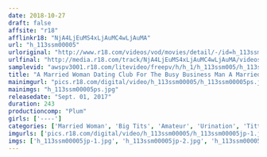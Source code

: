 ```yaml
---
date: 2018-10-27
draft: false
affsite: "r18"
afflinkr18: "NjA4LjEuMS4xLjAuMC4wLjAuMA"
url: "h_113ssm00005"
urloriginal: "http://www.r18.com/videos/vod/movies/detail/-/id=h_113ssm00005"
urlfinal: "http://media.r18.com/track/NjA4LjEuMS4xLjAuMC4wLjAuMA/videos/vod/movies/detail/-/id=h_113ssm00005"
samplevid: "awspv3001.r18.com/litevideo/freepv/h/h_1/h_113ssm005/h_113ssm005_dmb_w.mp4"
title: "A Married Woman Dating Club For The Busy Business Man A Married Woman Club Wife Circle Vol.3 Housewives Who Moan And Groan In Pleasure In Front Of Others"
mainimgurl: "pics.r18.com/digital/video/h_113ssm00005/h_113ssm00005ps.jpg"
mainimgs: "h_113ssm00005ps.jpg"
releasedate: "Sept. 01, 2017"
duration: 243
productioncomp: "Plum"
girls: ['----']
categories: ['Married Woman', 'Big Tits', 'Amateur', 'Urination', 'Titty Fuck', 'Over 4 Hours']
imgurls: ['pics.r18.com/digital/video/h_113ssm00005/h_113ssm00005jp-1.jpg', 'pics.r18.com/digital/video/h_113ssm00005/h_113ssm00005jp-2.jpg', 'pics.r18.com/digital/video/h_113ssm00005/h_113ssm00005jp-3.jpg', 'pics.r18.com/digital/video/h_113ssm00005/h_113ssm00005jp-4.jpg', 'pics.r18.com/digital/video/h_113ssm00005/h_113ssm00005jp-5.jpg', 'pics.r18.com/digital/video/h_113ssm00005/h_113ssm00005jp-6.jpg', 'pics.r18.com/digital/video/h_113ssm00005/h_113ssm00005jp-7.jpg', 'pics.r18.com/digital/video/h_113ssm00005/h_113ssm00005jp-8.jpg', 'pics.r18.com/digital/video/h_113ssm00005/h_113ssm00005jp-9.jpg', 'pics.r18.com/digital/video/h_113ssm00005/h_113ssm00005jp-10.jpg', 'pics.r18.com/digital/video/h_113ssm00005/h_113ssm00005jp-11.jpg', 'pics.r18.com/digital/video/h_113ssm00005/h_113ssm00005jp-12.jpg', 'pics.r18.com/digital/video/h_113ssm00005/h_113ssm00005jp-13.jpg', 'pics.r18.com/digital/video/h_113ssm00005/h_113ssm00005jp-14.jpg', 'pics.r18.com/digital/video/h_113ssm00005/h_113ssm00005jp-15.jpg', 'pics.r18.com/digital/video/h_113ssm00005/h_113ssm00005jp-16.jpg', 'pics.r18.com/digital/video/h_113ssm00005/h_113ssm00005jp-17.jpg', 'pics.r18.com/digital/video/h_113ssm00005/h_113ssm00005jp-18.jpg', 'pics.r18.com/digital/video/h_113ssm00005/h_113ssm00005jp-19.jpg', 'pics.r18.com/digital/video/h_113ssm00005/h_113ssm00005jp-20.jpg']
imgs: ['h_113ssm00005jp-1.jpg', 'h_113ssm00005jp-2.jpg', 'h_113ssm00005jp-3.jpg', 'h_113ssm00005jp-4.jpg', 'h_113ssm00005jp-5.jpg', 'h_113ssm00005jp-6.jpg', 'h_113ssm00005jp-7.jpg', 'h_113ssm00005jp-8.jpg', 'h_113ssm00005jp-9.jpg', 'h_113ssm00005jp-10.jpg', 'h_113ssm00005jp-11.jpg', 'h_113ssm00005jp-12.jpg', 'h_113ssm00005jp-13.jpg', 'h_113ssm00005jp-14.jpg', 'h_113ssm00005jp-15.jpg', 'h_113ssm00005jp-16.jpg', 'h_113ssm00005jp-17.jpg', 'h_113ssm00005jp-18.jpg', 'h_113ssm00005jp-19.jpg', 'h_113ssm00005jp-20.jpg']
---
```

